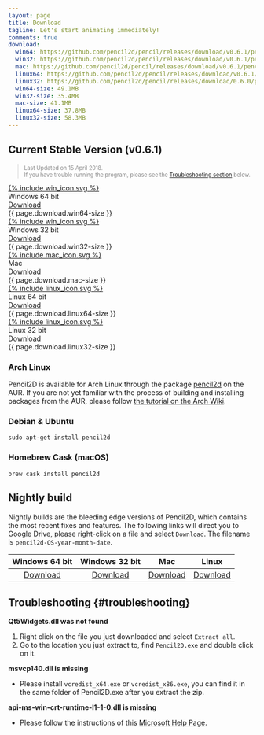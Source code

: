```yaml
---
layout: page
title: Download
tagline: Let's start animating immediately! 
comments: true
download:
  win64: https://github.com/pencil2d/pencil/releases/download/v0.6.1/pencil2d-win64-0.6.1.zip
  win32: https://github.com/pencil2d/pencil/releases/download/v0.6.1/pencil2d-win32-0.6.1.zip
  mac: https://github.com/pencil2d/pencil/releases/download/v0.6.1/pencil2d-mac-0.6.1.zip
  linux64: https://github.com/pencil2d/pencil/releases/download/v0.6.1/pencil2d-linux-amd64-0.6.1.AppImage
  linux32: https://github.com/pencil2d/pencil/releases/download/0.6.0/pencil2d-linux-i386-0.6.0.AppImage
  win64-size: 49.1MB
  win32-size: 35.4MB
  mac-size: 41.1MB
  linux64-size: 37.8MB
  linux32-size: 58.3MB
---
```


## Current Stable Version (v0.6.1)

<blockquote style="color:#898989;font-size:0.8em">
Last Updated on 15 April 2018. 
<!-- See <a href="/2017/12/introducing-pencil2d-0.6.html">What's New</a> in v0.6 -->
<br>
If you have trouble running the program, please see the
<a href="#troubleshooting">Troubleshooting section</a> below.
</blockquote>

<div class="download-tiles">
<div></div>
<div class="download-tile">
  <a href="{{ page.download.win64 }}">
    {% include win_icon.svg %} 
  </a><br>
  Windows 64 bit <br>
  <a href="{{ page.download.win64 }}">Download</a>
  <div class="download-size">{{ page.download.win64-size }}</div>
</div>

<div class="download-tile">
  <a href="{{ page.download.win32 }}">
    {% include win_icon.svg %}
  </a><br>
  Windows 32 bit <br>
  <a href="{{ page.download.win32 }}">Download</a>
  <div class="download-size">{{ page.download.win32-size }}</div>
</div>

<div class="download-tile">
  <a href="{{ page.download.mac }}">
    {% include mac_icon.svg %}
  </a><br>
  Mac <br>
  <a href="{{ page.download.mac }}">Download</a>
  <div class="download-size">{{ page.download.mac-size }}</div>
</div>

<div class="download-tile">
  <a href="{{ page.download.linux64 }}">
    {% include linux_icon.svg %}
  </a><br>
  Linux 64 bit<br>
  <a href="{{ page.download.linux64 }}">Download</a>
  <div class="download-size">{{ page.download.linux64-size }}</div>
</div>

<div class="download-tile">
  <a href="{{ page.download.linux32 }}">
    {% include linux_icon.svg %}
  </a><br>
  Linux 32 bit<br>
  <a href="{{ page.download.linux32 }}">Download</a>
  <div class="download-size">{{ page.download.linux32-size }}</div>
</div>

</div>
<div style="clear:both"></div>


### Arch Linux

Pencil2D is available for Arch Linux through the package [pencil2d](https://aur.archlinux.org/packages/pencil2d) on the AUR. If you are not yet familiar with the process of building and installing packages from the AUR, please follow [the tutorial on the Arch Wiki](https://wiki.archlinux.org/index.php/Arch_User_Repository#Installing_packages).

### Debian & Ubuntu

```
sudo apt-get install pencil2d
```

### Homebrew Cask (macOS)

```
brew cask install pencil2d
```

## Nightly build <a name="nightlybuild"></a>

Nightly builds are the bleeding edge versions of Pencil2D, which contains the most recent fixes and features. The following links will direct you to Google Drive, please right-click on a file and select `Download`. The filename is `pencil2d-OS-year-month-date`.

| Windows 64 bit   | Windows 32 bit    | Mac             | Linux             |
| :--------------: | :---------------: | :-------------: | :---------------: |
| [Download][0]    | [Download][1]     | [Download][2]   | [Download][3]     |

[0]: https://goo.gl/5pZXED
[1]: https://goo.gl/0rbHu6
[2]: https://goo.gl/PXsLCI
[3]: https://goo.gl/NQuJYr

## Troubleshooting {#troubleshooting}

**Qt5Widgets.dll was not found**

1. Right click on the file you just downloaded and select `Extract all`.
2. Go to the location you just extract to, find `Pencil2D.exe` and double click on it.

**msvcp140.dll is missing**

- Please install `vcredist_x64.exe` or `vcredist_x86.exe`, you can find it in the same folder of Pencil2D.exe after you extract the zip.

**api-ms-win-crt-runtime-l1-1-0.dll is missing**

- Please follow the instructions of this [Microsoft Help Page](https://support.microsoft.com/en-us/help/2999226/update-for-universal-c-runtime-in-windows).
